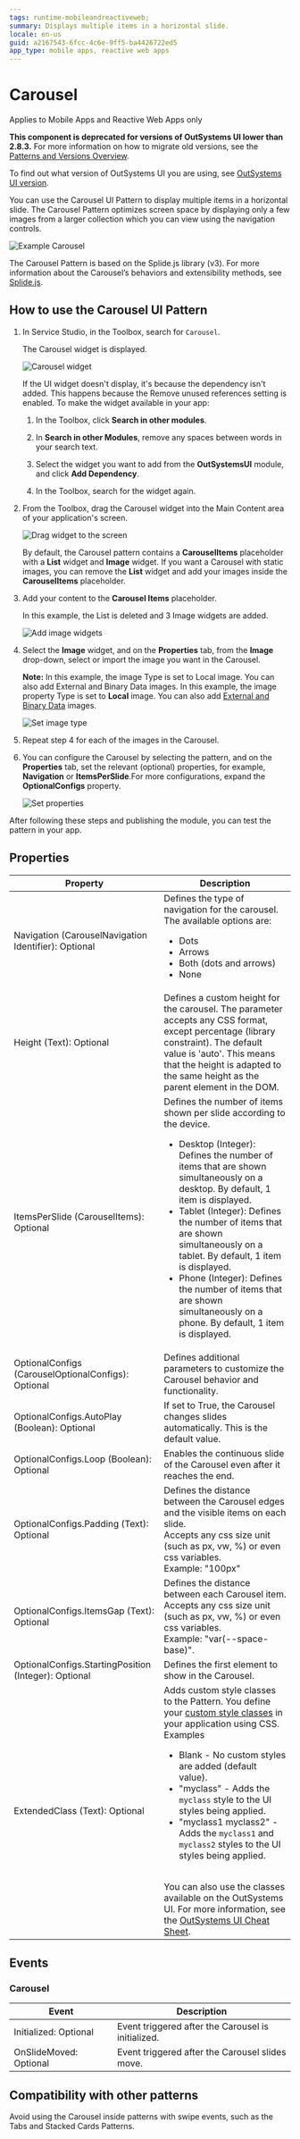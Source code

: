 ```yaml
---
tags: runtime-mobileandreactiveweb;  
summary: Displays multiple items in a horizontal slide.
locale: en-us
guid: a2167543-6fcc-4c6e-9ff5-ba4426722ed5
app_type: mobile apps, reactive web apps
---
```


# Carousel

<div class="info" markdown="1">

Applies to Mobile Apps and Reactive Web Apps only

</div>

<div class="info" markdown="1">

**This component is deprecated for versions of OutSystems UI lower than 2.8.3.** For more information on how to migrate old versions, see the [Patterns and Versions Overview](https://outsystemsui.outsystems.com/OutsystemsUiWebsite/MigrationOverview).

To find out what version of OutSystems UI you are using, see [OutSystems UI version](../../intro.md#outsystems-ui-version).

</div>

You can use the Carousel UI Pattern to display multiple items in a horizontal slide.  The Carousel Pattern optimizes screen space by displaying only a few images from a larger collection which you can view using the navigation controls. 

![Example Carousel](images/carousel-example.png)

<div class="info" markdown="1">

The Carousel Pattern is based on the Splide.js library (v3). For more information about the Carousel’s behaviors and extensibility methods, see [Splide.js](https://splidejs.com/).  

</div>

## How to use the Carousel UI Pattern

1. In Service Studio, in the Toolbox, search for `Carousel`.
  
     The Carousel widget is displayed.

    ![Carousel widget](images/carousel-widget-ss.png)

    If the UI widget doesn't display, it's because the dependency isn't added. This happens because the Remove unused references setting is enabled. To make the widget available in your app:

    1. In the Toolbox, click **Search in other modules**.

    1. In **Search in other Modules**, remove any spaces between words in your search text.
    
    1. Select the widget you want to add from the **OutSystemsUI** module, and click **Add Dependency**. 
    
    1. In the Toolbox, search for the widget again.

1. From the Toolbox, drag the Carousel widget into the Main Content area of your application's screen. 

    ![Drag widget to the screen](images/carousel-dragwidget-ss.png)

    By default, the Carousel pattern contains a **CarouselItems** placeholder with a **List** widget and **Image** widget. If you want a Carousel with static images, you can remove the **List** widget and add your images inside the **CarouselItems** placeholder.

1. Add your content to the **Carousel Items** placeholder. 

    In this example, the List is deleted and 3 Image widgets are added.  

    ![Add image widgets](images/carousel-addimages-ss.png) 

1. Select the **Image** widget, and on the **Properties** tab, from the **Image** drop-down, select or import the image you want in the Carousel. 

    **Note:** In this example, the image Type is set to Local image. You can also add External and Binary Data images. In this example, the image property Type is set to **Local** image. You can also add [External and Binary Data](../../../image/display-image.md) images.   

    ![Set image type](images/carousel-imagetype-ss.png)   

1. Repeat step 4 for each of the images in the Carousel. 

1. You can configure the Carousel by selecting the pattern, and on the **Properties** tab, set the relevant (optional) properties, for example, **Navigation** or **ItemsPerSlide**.For more configurations, expand the **OptionalConfigs** property.

    ![Set properties](images/carousel-properties-ss.png)  

After following these steps and publishing the module, you can test the pattern in your app.

## Properties

| **Property**|**Description**|
|---|---|
|Navigation (CarouselNavigation Identifier): Optional | Defines the type of navigation for the carousel. The available options are:<ul><li>Dots</li><li>Arrows</li><li>Both (dots and arrows)</li><li>None</li></ul> |
|Height (Text): Optional| Defines a custom height for the carousel. The parameter accepts any CSS format, except percentage (library constraint). The default value is 'auto'. This means that the height is adapted to the same height as the parent element in the DOM.|
|ItemsPerSlide (CarouselItems): Optional|Defines the number of items shown per slide according to the device. <ul><li>Desktop (Integer): Defines the number of items that are shown simultaneously on a desktop. By default, 1 item is displayed.</li><li>Tablet (Integer): Defines the number of items that are shown simultaneously on a tablet. By default, 1 item is displayed.</li><li>Phone (Integer): Defines the number of items that are shown simultaneously on a phone. By default, 1 item is displayed.</li></ul> |
|OptionalConfigs (CarouselOptionalConfigs): Optional| Defines additional parameters to customize the Carousel behavior and functionality.|
|OptionalConfigs.AutoPlay (Boolean): Optional| If set to True, the Carousel changes slides automatically. This is the default value. |
|OptionalConfigs.Loop (Boolean): Optional|Enables the continuous slide of the Carousel even after it reaches the end.|
|OptionalConfigs.Padding (Text): Optional|Defines the distance between the Carousel edges and the visible items on each slide.<br/>Accepts any css size unit (such as px, vw, %) or even css variables.<br/>Example: "100px" |
|OptionalConfigs.ItemsGap (Text): Optional| Defines the distance between each Carousel item.<br/>Accepts any css size unit (such as px, vw, %) or even css variables.<br/>Example: "var(--space-base)".|
|OptionalConfigs.StartingPosition (Integer): Optional| Defines the first element to show in the Carousel.|
|ExtendedClass (Text): Optional| Adds custom style classes to the Pattern. You define your [custom style classes](../../../../../develop/ui/look-feel/css.md) in your application using CSS. <br/>Examples <ul><li>Blank - No custom styles are added (default value).</li><li>"myclass" - Adds the ``myclass`` style to the UI styles being applied.</li><li>"myclass1 myclass2" - Adds the ``myclass1`` and ``myclass2`` styles to the UI styles being applied.</li></ul><br/>You can also use the classes available on the OutSystems UI. For more information, see the [OutSystems UI Cheat Sheet](https://outsystemsui.outsystems.com/OutSystemsUIWebsite/CheatSheet). |

## Events

### Carousel

|Event| Description  | 
|---|---|
|Initialized: Optional | Event triggered after the Carousel is initialized. | 
|OnSlideMoved: Optional | Event triggered after the Carousel slides move.  | 

## Compatibility with other patterns

Avoid using the Carousel inside patterns with swipe events, such as the Tabs and Stacked Cards Patterns.
